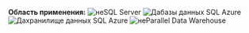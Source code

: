 <Token>**Область применения:** ![не](media/no.png)SQL Server ![Да](media/yes.png)базы данных SQL Azure ![Да](media/yes.png)хранилище данных SQL Azure ![не](media/no.png)Parallel Data Warehouse </Token>

